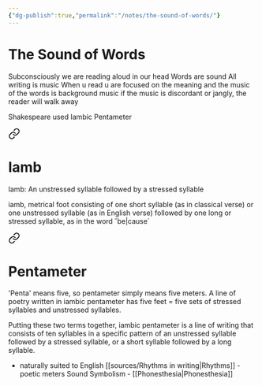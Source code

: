 ```yaml
---
{"dg-publish":true,"permalink":"/notes/the-sound-of-words/"}
---
```



# The Sound of Words

Subconsciously we are reading aloud in our head 
Words are sound 
All writing is music
When u read u are focused on the meaning and the music of the words is background music
if the music is discordant or jangly, the reader will walk away

 Shakespeare used Iambic Pentameter 

<div class="transclusion internal-embed is-loaded"><a class="markdown-embed-link" href="/notes/iamb/" aria-label="Open link"><svg xmlns="http://www.w3.org/2000/svg" width="24" height="24" viewBox="0 0 24 24" fill="none" stroke="currentColor" stroke-width="2" stroke-linecap="round" stroke-linejoin="round" class="svg-icon lucide-link"><path d="M10 13a5 5 0 0 0 7.54.54l3-3a5 5 0 0 0-7.07-7.07l-1.72 1.71"></path><path d="M14 11a5 5 0 0 0-7.54-.54l-3 3a5 5 0 0 0 7.07 7.07l1.71-1.71"></path></svg></a><div class="markdown-embed">





# Iamb

Iamb: An unstressed syllable followed by a stressed syllable

iamb, metrical foot consisting of one short syllable (as in classical verse) or one unstressed syllable (as in English verse) followed by one long or stressed syllable, as in the word ˘be|cause´

</div></div>
 
<div class="transclusion internal-embed is-loaded"><a class="markdown-embed-link" href="/notes/pentameter/" aria-label="Open link"><svg xmlns="http://www.w3.org/2000/svg" width="24" height="24" viewBox="0 0 24 24" fill="none" stroke="currentColor" stroke-width="2" stroke-linecap="round" stroke-linejoin="round" class="svg-icon lucide-link"><path d="M10 13a5 5 0 0 0 7.54.54l3-3a5 5 0 0 0-7.07-7.07l-1.72 1.71"></path><path d="M14 11a5 5 0 0 0-7.54-.54l-3 3a5 5 0 0 0 7.07 7.07l1.71-1.71"></path></svg></a><div class="markdown-embed">





# Pentameter

'Penta' means five, so pentameter simply means five meters. A line of poetry written in iambic pentameter has five feet = five sets of stressed syllables and unstressed syllables.

</div></div>

 Putting these two terms together, iambic pentameter is a line of writing that consists of ten syllables in a specific pattern of an unstressed syllable followed by a stressed syllable, or a short syllable followed by a long syllable.
- naturally suited to English 
 [[sources/Rhythms in writing\|Rhythms]] - poetic meters
 Sound Symbolism - [[Phonesthesia\|Phonesthesia]]
 